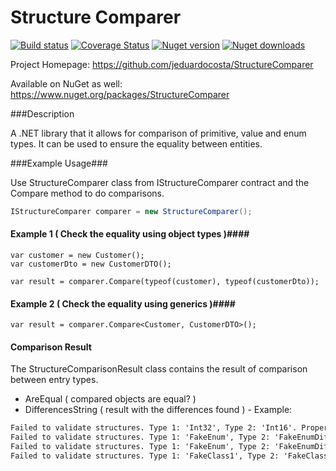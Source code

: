 # Structure Comparer

[![Build status](https://ci.appveyor.com/api/projects/status/e25wawak9781jv0u?svg=true)](https://ci.appveyor.com/project/jeduardocosta/structure-comparer)
[![Coverage Status](https://coveralls.io/repos/jeduardocosta/structure-comparer/badge.svg)](https://coveralls.io/r/jeduardocosta/structure-comparer)
[![Nuget version](https://img.shields.io/nuget/v/StructureComparer.svg)](https://www.nuget.org/packages/StructureComparer/)
[![Nuget downloads](https://img.shields.io/nuget/dt/StructureComparer.svg)](https://www.nuget.org/packages/StructureComparer/)

Project Homepage: https://github.com/jeduardocosta/StructureComparer

Available on NuGet as well: https://www.nuget.org/packages/StructureComparer

###Description


A .NET library that it allows for comparison of primitive, value and enum types. It can be used to ensure the equality between entities.

###Example Usage###

Use StructureComparer class from  IStructureComparer contract and the Compare method to do comparisons.

```cs
IStructureComparer comparer = new StructureComparer();
```

#### Example 1 ( Check the equality using object types )####

```
var customer = new Customer();
var customerDto = new CustomerDTO();

var result = comparer.Compare(typeof(customer), typeof(customerDto));
```

#### Example 2 ( Check the equality using generics )####

```
var result = comparer.Compare<Customer, CustomerDTO>();
```

#### Comparison Result ####

The StructureComparisonResult class contains the result of comparison between entry types.

* AreEqual ( compared objects  are equal? )
* DifferencesString ( result with the differences found ) - Example:
```txt
Failed to validate structures. Type 1: 'Int32', Type 2: 'Int16'. Property name: 'Id'
Failed to validate structures. Type 1: 'FakeEnum', Type 2: 'FakeEnumDifferentNames'. Property name: 'Enum'
Failed to validate structures. Type 1: 'FakeEnum', Type 2: 'FakeEnumDifferentNames'. Reason: divergent enum names. Property name: 'Enum' from 'FakeClass3' from 'FakeClass2'
Failed to validate structures. Type 1: 'FakeClass1', Type 2: 'FakeClass1'. Reason: property name 'FullName' was not found in type 'FakeClass1'
